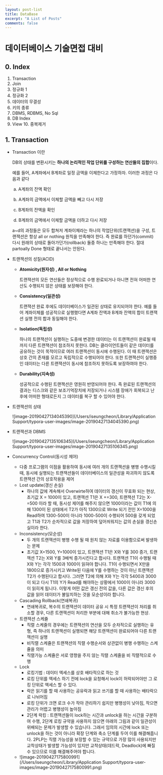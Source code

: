 ```yaml
---
layout: post-list
title: DataBase
excerpt: "A List of Posts"
comments: false
---
```

# 데이터베이스 기술면접 대비



## 0. Index

1. Transaction
2. Join
3. 정규화 1
4. 정규화 2
5. 데이터의 무결성
6. 키의 종류
7. DBMS, RDBMS, No Sql
8. DB Index
9. View
   10. 중복제거



## 1. Transaction

+ Transaction 이란

  DB의 상태를 변환시키는 **하나의 논리적인 작업 단위를 구성하는 연산들의 집합**이다.

  예를 들어, A계좌에서 B계좌로 일정 금액을 이체한다고 가정하자. 이러한 과정은 다음과 같다

  ​	a.  A계좌의 잔액 확인

  ​	b.  A계좌의 금액에서 이체할 금액을 빼고 다시 저장

  ​	c.  B계좌의 잔액을 확인

  ​	d. B계좌의 금액에서 이체할 금액을 더하고 다시 저장

  a~d의 과정들은 모두 합쳐저 계좌이체라는 하나의 작업단위(트랜잭션)을 구성, 트랜잭션은 항상 all or nothing 원칙을 만족해야 한다. 즉 완료를 하던가(commit) 다시 원래의 상태로 돌아가던가(rollback) 둘중 하나는 만족해야 한다. 절대 partoally Done 형태로 끝나서는 안된다.

+ 트랜잭션의 성질(ACID)

  + **Atomicity(원자성) , All or Nothing**

    트랜잭션의 모든 연산들은 정상적으로 수행 완료되거나 아니면 전혀 어떠한 연산도 수행되지 않은 상태를 보장해야 한다.

  + **Consistency(일관성)**

    트랜잭션 완료 후에도 데이터베이스가 일관된 상태로 유지되어야 한다. 예를 들어 계좌이체를 성공적으로 실행했다면 A계좌 잔액과 B계좌 잔액의 합이 트랜잭션 실행 전의 합과 동일해야 한다.

  + **Isolation(독립성)**

    하나의 트랜잭션이 실행하는 도중에 변경한 데이터는 이 트랜잭션이 완료될 때까지 다른 트랜잭션이 참조하지 못한다. DB는 클라이언트들이 같은 데이터를 공유하는 것이 목적이므로 여러 트랜잭션이 동시에 수행된다. 이 때 트랜잭션은 상호 간의 존재를 모르고 독립적으로 수행되어야 한다. 또한 트랜잭션이 실행중인 데이터는 다른 트랜잭션이 동시에 참조하지 못하도록 보장하여야 한다.

  + **Durability(지속성)**

    성공적으로 수행된 트랜잭션은 영원히 반영되어야 한다. 즉 완료된 트랜잭션의 결과는 디스크와 같은 보조기억장치에 저장되거나 시스템 장애가 회복되고 난 후에 어떠한 형태로든지 그 데이터를 복구 할 수 있어야 한다.

+ 트랜잭션의 상태

  ![image-20190427134045390](/Users/iseungcheon/Library/Application Support/typora-user-images/image-20190427134045390.png)

+ 트랜잭션과 DBMS

  ![image-20190427135106345](/Users/iseungcheon/Library/Application Support/typora-user-images/image-20190427135106345.png)

+ Concurrency Control(동시성 제어)

  + 다중 프로그램의 이점을 활용하여 동시에 여러 개의 트랜잭션을 병행 수행시킬 때, 동시에 실행되는 트랜잭션들이 데이터베이스의 일관성을 파괴하지 않도록 트랜잭션 간의 상호작용을 제어
  + Lost update(갱신 손실)
    + 하나의 값에 계속해서 Overwirte하여 데이터의 갱신이 무효화 되는 현상,  초기값 X = 1000이 있고, 트랜잭션 T1은 X +=300, 트랜잭션 T2는 X-=500 이라 할 때, 동시성 제어를 해주지 않으면 1000이라는 값이 T1에 의해 1300이 된 상태에서 T2가 아직 1300으로 Write 되기 전인 X=1000을 Read하여 1300-500이 아니라 1000-500이 수행되어 500을 갖게 되었고 T1과 T2가 순차적으로 값을 저장하여 덮어씌워지는 값의 손실을 갱신손실이라 한다.
  + Inconsistency(모순성)
    + 두 개의 트랜잭션이 병행 수행 될 때 원치 않는 자료를 이용함으로써 발생하는 문제
    + 초기값 X=1500, Y=1000이 있고, 트랜잭션 T1은 X와 Y를 300 증가, 트랜잭션 T2는 X와 Y를 3배씩 증가시킨다고 합시다. 트랜잭션 T1이 수행될 때 X와 Y는 각각 1500과 1000이 읽혀야 합니다. T1이 수행되면서 X만을 1800으로 증가시키고 Write된 다음에 Y를 수행하는 것이 아닌 트랜잭션 T2가 수행된다고 합시다. 그러면 T2에 의해 X와 Y는 각각 5400과 3000이 되고 다시 T1의 Y가 Read를 해야하는 상황에서 1000이 아니라 3000이 읽히게 됩니다. 이렇게 어떤 값은 갱신 전의 값을, 다른 값은 갱신 후의 값을 읽어 데이터가 불일치하는 것을 모순성이라 합니다. 
  + Cascading Rollback(연쇄복귀)
    + 연쇄복귀로, 복수의 트랜잭션이 데이터 공유 시 특정 트랜잭션이 처리를 취소할 경우, 다른 트랜잭션이 처리한 부분에 대해 취소가 불가능한 현상.
  + 트랜잭션 스케쥴
    + 직렬 스케줄의 경우에는 트랜잭션의 연산을 모두 순차적으로 실행하는 유형, 즉 하나의 트랜잭션이 실행되면 해당 트랜잭션이 완료되어야 다른 트랜잭션이 실행
    + 비직렬 스케쥴은 트랜잭션의 직렬 수행순서와 상관없이 병행 수행하는 스케쥴을 의미
    + 직렬가능 스케쥴은 서로 영향을 주지 않는 직렬 스케줄을 비 직렬적으로 수행
  + Lock
    + 로킹기법 : 데이터 엑세스를 상호 배타적으로 하는 것
    + 로킹 단위를 액세스 하기 전에 lock을 요청해서 lock이 허락되어야만 그 로킹 단위로 액세스 할 수 있다.
    + 락은 읽기를 할 때 사용하는 공유락과 읽고 쓰기를 할 때 사용하는 배타락으로 나뉘어짐
    + 로킹 단위가 크면 로크 수가 작아 관리하기 쉽지만 병행성이 낮아짐, 작으면 관리가 어렵고 병행성이 높아짐
    + 2단계 락킹 : 트랜잭션들이 lock하는 시간과 unlock을 하는 시간을 구분하여 수행,  2단계 로킹 규약을 사용하지 않으면 아래의 그림과 같이 일관성이 위배되는 문제가 발생할 수 있습니다. 그래서 임의의 시간에 lock 또는 unlock을 하는 것이 아니라 확장 단계와 축소 단계를 두어 이를 해결해줍니다. 2PLP는 직렬 가능성을 보장할 수 있는 규약으로 가장 많이 사용되지만 교착상태가 발생할 가능성이 있지만 교착상태(데드락, Deadlock)에 빠질 수 있으므로 이를 해결해주어야 합니다.
  + ![image-20190427175800991](/Users/iseungcheon/Library/Application Support/typora-user-images/image-20190427175800991.png)

  
